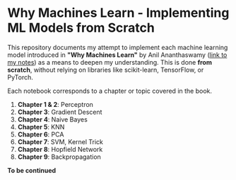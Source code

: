 # Why Machines Learn - Implementing ML Models from Scratch

This repository documents my attempt to implement each machine learning model introduced in **"Why Machines Learn"** by Anil Ananthaswamy ([link to my notes](https://docs.google.com/document/d/1Hrf53c2MieounLZvZdI0nRKwXyUtg-Wa3mZUfLjJJ7M/edit?usp=sharing)) as a means to deepen my understanding. This is done **from scratch**, without relying on libraries like scikit-learn, TensorFlow, or PyTorch.

Each notebook corresponds to a chapter or topic covered in the book.

1. **Chapter 1 & 2**: Perceptron
2. **Chapter 3**: Gradient Descent
3. **Chapter 4**: Naive Bayes
4. **Chapter 5**: KNN
5. **Chapter 6**: PCA
6. **Chapter 7**: SVM, Kernel Trick
7. **Chapter 8**: Hopfield Network 
8. **Chapter 9**: Backpropagation

**To be continued**
